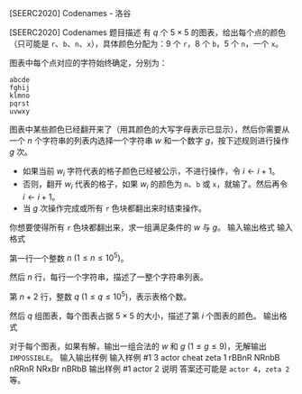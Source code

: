 



[SEERC2020] Codenames - 洛谷














[SEERC2020] Codenames
题目描述
有 $q$ 个 $5 \times 5$ 的图表，给出每个点的颜色（只可能是 `r`、`b`、`n`、`x`），具体颜色分配为：$9$ 个 `r`，$8$ 个 `b`，$5$ 个 `n`，一个 `x`。

图表中每个点对应的字符始终确定，分别为：

```
abcde
fghij
klmno
pqrst
uvwxy
```

图表中某些颜色已经翻开来了（用其颜色的大写字母表示已显示），然后你需要从一个 $n$ 个字符串的列表内选择一个字符串 $w$ 和一个数字 $g$，按下述规则进行操作 $g$ 次。

- 如果当前 $w_i$ 字符代表的格子颜色已经被公示，不进行操作，令 $i \gets i + 1$。
- 否则，翻开 $w_i$ 代表的格子，如果 $w_i$ 的颜色为 `n`、`b` 或 `x`，就输了。然后再令 $i \gets i+1$。
- 当 $g$ 次操作完成或所有 `r` 色块都翻出来时结束操作。

你想要使得所有 `r` 色块都翻出来，求一组满足条件的 $w$ 与 $g$。
输入输出格式
输入格式

第一行一个整数 $n\ (1 \leq n \leq 10^5)$。

然后 $n$ 行，每行一个字符串，描述了一整个字符串列表。

第 $n+2$ 行，整数 $q\ (1 \leq q \leq 10^5)$，表示表格个数。

然后 $q$ 组图表，每个图表占据 $5 \times 5$ 的大小，描述了第 $i$ 个图表的颜色。
输出格式

对于每个图表，如果有解，输出一组合法的 $w$ 和 $g\ (1 \leq g \leq 9)$，无解输出 `IMPOSSIBLE`。
输入输出样例
输入样例 #1
3
actor
cheat
zeta
1
rBBnR
NRnbB
nRRnR
NRxBr
nBRbB
输出样例 #1
actor 2
说明
答案还可能是 `actor 4`，`zeta 2` 等。






